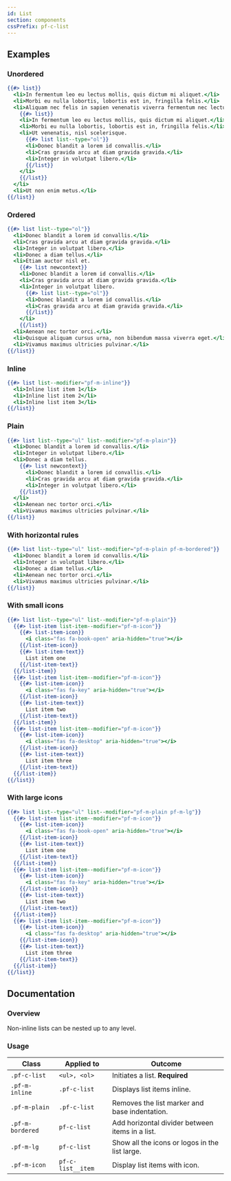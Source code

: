 ```yaml
---
id: List
section: components
cssPrefix: pf-c-list
---
```


## Examples
### Unordered
```hbs
{{#> list}}
  <li>In fermentum leo eu lectus mollis, quis dictum mi aliquet.</li>
  <li>Morbi eu nulla lobortis, lobortis est in, fringilla felis.</li>
  <li>Aliquam nec felis in sapien venenatis viverra fermentum nec lectus.
    {{#> list}}
    <li>In fermentum leo eu lectus mollis, quis dictum mi aliquet.</li>
    <li>Morbi eu nulla lobortis, lobortis est in, fringilla felis.</li>
    <li>Ut venenatis, nisl scelerisque.
      {{#> list list--type="ol"}}
      <li>Donec blandit a lorem id convallis.</li>
      <li>Cras gravida arcu at diam gravida gravida.</li>
      <li>Integer in volutpat libero.</li>
      {{/list}}
    </li>
    {{/list}}
  </li>
  <li>Ut non enim metus.</li>
{{/list}}
```

### Ordered
```hbs
{{#> list list--type="ol"}}
  <li>Donec blandit a lorem id convallis.</li>
  <li>Cras gravida arcu at diam gravida gravida.</li>
  <li>Integer in volutpat libero.</li>
  <li>Donec a diam tellus.</li>
  <li>Etiam auctor nisl et.
    {{#> list newcontext}}
    <li>Donec blandit a lorem id convallis.</li>
    <li>Cras gravida arcu at diam gravida gravida.</li>
    <li>Integer in volutpat libero.
      {{#> list list--type="ol"}}
      <li>Donec blandit a lorem id convallis.</li>
      <li>Cras gravida arcu at diam gravida gravida.</li>
      {{/list}}
    </li>
    {{/list}}
  <li>Aenean nec tortor orci.</li>
  <li>Quisque aliquam cursus urna, non bibendum massa viverra eget.</li>
  <li>Vivamus maximus ultricies pulvinar.</li>
{{/list}}
```

### Inline
```hbs
{{#> list list--modifier="pf-m-inline"}}
  <li>Inline list item 1</li>
  <li>Inline list item 2</li>
  <li>Inline list item 3</li>
{{/list}}
```

### Plain
```hbs
{{#> list list--type="ul" list--modifier="pf-m-plain"}}
  <li>Donec blandit a lorem id convallis.</li>
  <li>Integer in volutpat libero.</li>
  <li>Donec a diam tellus.
    {{#> list newcontext}}
      <li>Donec blandit a lorem id convallis.</li>
      <li>Cras gravida arcu at diam gravida gravida.</li>
      <li>Integer in volutpat libero.</li>
    {{/list}}
  </li>
  <li>Aenean nec tortor orci.</li>
  <li>Vivamus maximus ultricies pulvinar.</li>
{{/list}}
```

### With horizontal rules
```hbs
{{#> list list--type="ul" list--modifier="pf-m-plain pf-m-bordered"}}
  <li>Donec blandit a lorem id convallis.</li>
  <li>Integer in volutpat libero.</li>
  <li>Donec a diam tellus.</li>
  <li>Aenean nec tortor orci.</li>
  <li>Vivamus maximus ultricies pulvinar.</li>
{{/list}}
```

### With small icons
```hbs
{{#> list list--type="ul" list--modifier="pf-m-plain"}}
  {{#> list-item list-item--modifier="pf-m-icon"}}
    {{#> list-item-icon}}
      <i class="fas fa-book-open" aria-hidden="true"></i>
    {{/list-item-icon}}
    {{#> list-item-text}}
      List item one
    {{/list-item-text}}
  {{/list-item}}
  {{#> list-item list-item--modifier="pf-m-icon"}}
    {{#> list-item-icon}}
      <i class="fas fa-key" aria-hidden="true"></i>
    {{/list-item-icon}}
    {{#> list-item-text}}
      List item two
    {{/list-item-text}}
  {{/list-item}}
  {{#> list-item list-item--modifier="pf-m-icon"}}
    {{#> list-item-icon}}
      <i class="fas fa-desktop" aria-hidden="true"></i>
    {{/list-item-icon}}
    {{#> list-item-text}}
      List item three
    {{/list-item-text}}
  {{/list-item}}
{{/list}}
```

### With large icons
```hbs
{{#> list list--type="ul" list--modifier="pf-m-plain pf-m-lg"}}
  {{#> list-item list-item--modifier="pf-m-icon"}}
    {{#> list-item-icon}}
      <i class="fas fa-book-open" aria-hidden="true"></i>
    {{/list-item-icon}}
    {{#> list-item-text}}
      List item one
    {{/list-item-text}}
  {{/list-item}}
  {{#> list-item list-item--modifier="pf-m-icon"}}
    {{#> list-item-icon}}
      <i class="fas fa-key" aria-hidden="true"></i>
    {{/list-item-icon}}
    {{#> list-item-text}}
      List item two
    {{/list-item-text}}
  {{/list-item}}
  {{#> list-item list-item--modifier="pf-m-icon"}}
    {{#> list-item-icon}}
      <i class="fas fa-desktop" aria-hidden="true"></i>
    {{/list-item-icon}}
    {{#> list-item-text}}
      List item three
    {{/list-item-text}}
  {{/list-item}}
{{/list}}
```

## Documentation
### Overview
Non-inline lists can be nested up to any level.

### Usage
| Class | Applied to | Outcome |
| -- | -- | -- |
| `.pf-c-list` | `<ul>, <ol>` | Initiates a list. **Required**  |
| `.pf-m-inline` | `.pf-c-list` | Displays list items inline. |
| `.pf-m-plain` | `.pf-c-list` |  Removes the list marker and base indentation. |
| `.pf-m-bordered` | `pf-c-list` | Add horizontal divider between items in a list. |
| `.pf-m-lg` | `pf-c-list` | Show all the icons or logos in the list large. |
| `.pf-m-icon` | `pf-c-list__item` | Display list items with icon. |